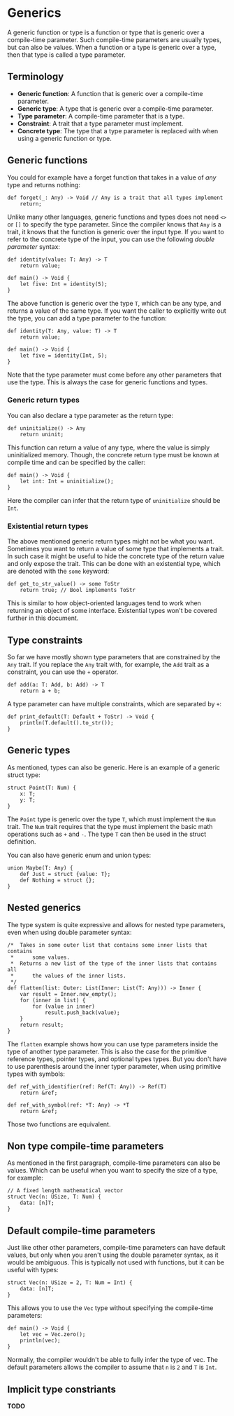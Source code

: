 
# Generics

A generic function or type is a function or type that is generic over a compile-time parameter.
Such compile-time parameters are usually types, but can also be values.
When a function or a type is generic over a type, then that type is called a type parameter.

## Terminology

* **Generic function**: A function that is generic over a compile-time parameter.
* **Generic type**: A type that is generic over a compile-time parameter.
* **Type parameter**: A compile-time parameter that is a type.
* **Constraint**: A trait that a type parameter must implement.
* **Concrete type**: The type that a type parameter is replaced with when using a generic function or type.

## Generic functions

You could for example have a forget function that takes in a value of *any* type and returns nothing:

```mylang
def forget(_: Any) -> Void // Any is a trait that all types implement
    return;
```

Unlike many other languages, generic functions and types does not need `<>` or `[]` to specify the type parameter.
Since the compiler knows that `Any` is a trait, it knows that the function is generic over the input type.
If you want to refer to the concrete type of the input, you can use the following *double parameter* syntax:

```mylang
def identity(value: T: Any) -> T
    return value;

def main() -> Void {
    let five: Int = identity(5);
}
```

The above function is generic over the type `T`, which can be any type, and returns a value of the same type.
If you want the caller to explicitly write out the type, you can add a type parameter to the function:

```mylang
def identity(T: Any, value: T) -> T
    return value;

def main() -> Void {
    let five = identity(Int, 5);
}
```

Note that the type parameter must come before any other parameters that use the type.
This is always the case for generic functions and types.

### Generic return types

You can also declare a type parameter as the return type:

```mylang
def uninitialize() -> Any
    return uninit;
```

This function can return a value of any type, where the value is simply uninitialized memory.
Though, the concrete return type must be known at compile time and can be specified by the caller:

```mylang
def main() -> Void {
    let int: Int = uninitialize();
}
```

Here the compiler can infer that the return type of `uninitialize` should be `Int`.

### Existential return types

The above mentioned generic return types might not be what you want.
Sometimes you want to return a value of some type that implements a trait.
In such case it might be useful to hide the concrete type of the return value and only expose the trait.
This can be done with an existential type, which are denoted with the `some` keyword:

```mylang
def get_to_str_value() -> some ToStr
    return true; // Bool implements ToStr
```

This is similar to how object-oriented languages tend to work when returning an object of some interface.
Existential types won't be covered further in this document.

## Type constraints

So far we have mostly shown type parameters that are constrained by the `Any` trait.
If you replace the `Any` trait with, for example, the `Add` trait as a constraint, you can use the `+` operator.

```mylang
def add(a: T: Add, b: Add) -> T
    return a + b;
```

A type parameter can have multiple constraints, which are separated by `+`:

```mylang
def print_default(T: Default + ToStr) -> Void {
    println(T.default().to_str());
}
```

## Generic types

As mentioned, types can also be generic.
Here is an example of a generic struct type:

```mylang
struct Point(T: Num) {
    x: T;
    y: T;
}
```

The `Point` type is generic over the type `T`, which must implement the `Num` trait.
The `Num` trait requires that the type must implement the basic math operations such as `+` and `-`.
The type `T` can then be used in the struct definition.

You can also have generic enum and union types:

```mylang
union Maybe(T: Any) {
    def Just = struct {value: T};
    def Nothing = struct {};
}
```

## Nested generics

The type system is quite expressive and allows for nested type parameters, even when using double parameter syntax:

```mylang
/*  Takes in some outer list that contains some inner lists that contains
 *      some values.
 *  Returns a new list of the type of the inner lists that contains all
 *      the values of the inner lists.
 */
def flatten(list: Outer: List(Inner: List(T: Any))) -> Inner {
    var result = Inner.new_empty();
    for (inner in list) {
        for (value in inner)
            result.push_back(value);
    }
    return result;
}
```

The `flatten` example shows how you can use type parameters inside the type of another type parameter.
This is also the case for the primitive reference types, pointer types, and optional types types.
But you don't have to use parenthesis around the inner typer parameter, when using primitive types with symbols:

```mylang
def ref_with_identifier(ref: Ref(T: Any)) -> Ref(T)
    return &ref;

def ref_with_symbol(ref: *T: Any) -> *T
    return &ref;
```

Those two functions are equivalent.

## Non type compile-time parameters

As mentioned in the first paragraph, compile-time parameters can also be values.
Which can be useful when you want to specify the size of a type, for example:

```mylang
// A fixed length mathematical vector
struct Vec(n: USize, T: Num) {
    data: [n]T;
}
```

## Default compile-time parameters

Just like other other parameters, compile-time parameters can have default values,
but only when you aren't using the double parameter syntax, as it would be ambiguous.
This is typically not used with functions, but it can be useful with types:

```mylang
struct Vec(n: USize = 2, T: Num = Int) {
    data: [n]T;
}
```

This allows you to use the `Vec` type without specifying the compile-time parameters:

```mylang
def main() -> Void {
    let vec = Vec.zero();
    println(vec);
}
```

Normally, the compiler wouldn't be able to fully infer the type of vec.
The default parameters allows the compiler to assume that `n` is `2` and `T` is `Int`.

## Implicit type constriants

**TODO**

